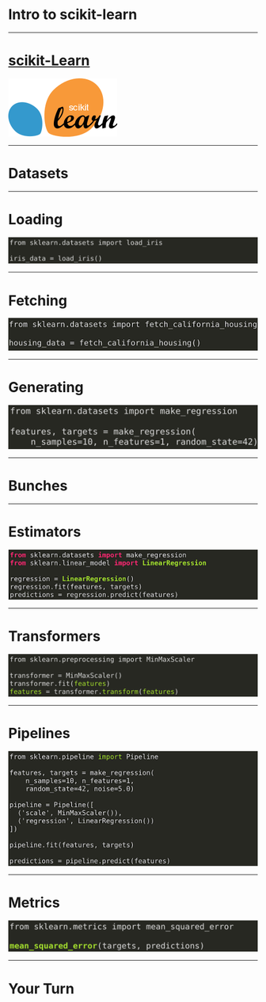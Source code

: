 # Intro to scikit-learn

---

# [scikit-Learn](https://scikit-learn.org)

![](res/introtoscikit1.png)

<!--
* scikit-learn.org is the primary website for the scikit-learn project. Here you will find information pertaining to the project, including instructions on installation, documentation, and even the project source code.
* Let's take a few moments to look around the project website.
* *At this point, be sure to point out...*
  * The classification, regression, clustering, dimensionality reduction, model selection, and preprocessing sections on the main page
  * These represent core groupings of features provided by scikit-learn.
  * The top-page navigation with links on how to install the toolkit, documentation, and examples.
  * The banner on the upper right corner that says "Fork me on GitHub." This leads to the source code.
  * When you click the 'Documentation' drop-down in the upper navigation, it tells you the current stable version and has a link to 'All available versions.' Be sure to check the version of scikit-learn you're working with once you start the colab.
  * The 'Examples' linked in the top navigation are not just API usage examples; they also contain some interesting machine learning insights.
-->

---

# Datasets

<!--
Scikit-learn comes with support for acquiring and generating datasets. The library even comes packaged with some datasets that are commonly used for exploring new models.
Let's look at some of the ways you can acquire data with scikit-learn.
-->

---

# Loading

![](res/introtoscikit2.png)

<!--
Scikit-learn has a few datasets that are installed alongside the library. To access these datasets, you can rely on load functions like the load_iris function shown in this example.
-->

---

# Fetching

![](res/introtoscikit3.png)

<!--
Some common datasets aren't installed alongside scikit-learn, but the library does know how to access them. For these datasets, we use 'fetch' functions, which pull the dataset down from the internet if necessary.
-->

---

# Generating

![](res/introtoscikit4.png)

<!--
Some common datasets aren't installed alongside scikit-learn, but the library does know how to access them. For these datasets we use 'fetch' functions, which pull the dataset down from the internet if necessary.
-->

---

# Bunches

<!--
Bunch objects are scikit-learn objects that are sometimes used to store datasets. If you find yourself using a load or fetch method, you'll likely encounter a bunch object.
The colab goes into more details on Bunch objects and explores the data store within them. You'll encounter data that is composed of named features, as well as target values paired with sets of features.

For the most part in this course, we will convert scikit-learn Bunch objects into Pandas DataFrame objects or TensorFlow dataset objects. The aforementioned objects work a little more intuitively with the methods and frameworks that we'll cover in this course.
-->

---

# Estimators

![](res/introtoscikit5.png)

<!--
Most of the models in scikit-learn are considered estimators. An estimator is expected to implement two methods: fit and predict.
* Fit is used to train the model. At a minimum it is passed the feature data used to train the model. In supervised models it is also passed the target data.
* Predict is used to get predictions from the model. This method is passed features and returns target predictions.
-->

---

# Transformers

![](res/introtoscikit6.png)

<!--
In practice it is rare that you will get perfectly clean data that is ready to feed into your model for training. Most of the time you will need to perform some type of cleaning on the data first.
Transformers implement fit and transform methods. The fit method calculates parameters necessary to perform the data transformation. Transform actually applies the transformation. There is a convenience fit_transform method that performs both fitting and transformation in one method call.
-->

---

# Pipelines

![](res/introtoscikit7.png)

<!--
It isn't a coincidence that transformers have fit and transform methods and that models have fit methods. The common interface across classes allows scikit-learn to create pipelines for data processing and model building.

A pipeline is simply a series of transformers, often with an estimator at the end.
-->

---

# Metrics

![](res/introtoscikit8.png)

<!--
Scikit-learn also comes with many functions for measuring model performance in the metrics package.
In this case we are calculating the "mean squared error." Don't worry too much about what that means for now. We have a unit dedicated to calculating error in your models that you will see soon.
-->

---

# Your Turn

<!--
Scroll through the colab associated with this unit. Be sure to point out the exercise, the number of points available, and the grading scale.
-->

